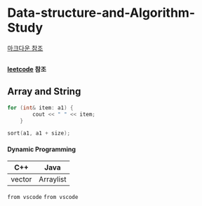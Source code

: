 # Data-structure-and-Algorithm-Study

[마크다운 참조](https://namu.wiki/w/마크다운)
```C

```
**[leetcode](https://leetcode.com) 참조**

## Array and String

```C
for (int& item: a1) {
        cout << " " << item;
    }
```
```C
sort(a1, a1 + size);
```

#### Dynamic Programming
|<center>C++</center> | <center>Java</center> | 
|--------|-------|
|<center>vector</center> | <center>Arraylist</center> |

`from vscode`
`from vscode`


